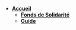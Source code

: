 - **[Accueil](/)**
  - **[Fonds de Solidarité](fonds-de-solidarité.md 'Fonds de solidarité')**
  - **[Guide](guide.md 'The greatest guide in the world')**
